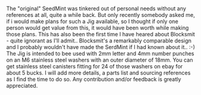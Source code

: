 ### 
The "original" SeedMint was tinkered out of personal needs without any references at all, quite a while back. 
But only recently somebody asked me, if i would make plans for such a Jig available, so I thought if only one person would get value from this, it would have been worth while making those plans. This has also been the first time I have heared about Blocksmit - quite ignorant as I'll admit..
Blocksmit's a remarkably comparable design and I probably wouldn't have made the SerdMint if I had known about it.. :-)
The Jig is intended to bee used with 2mm letter and 4mm number punches on an M6 stainless steel washers with an outer diameter of 18mm.
You can get stainless steel canisters fitting for 24 of those washers on ebay for about 5 bucks.
I will add more details, a parts list and sourcing references as I find the time to do so. 
Any contribution and/or feedback is greatly appreciated.



<!--
**SeedMint/SeedMint** is a ✨ _special_ ✨ repository because its `README.md` (this file) appears on your GitHub profile.

Here are some ideas to get you started:

- 🔭 I’m currently working on ...
- 🌱 I’m currently learning ...
- 👯 I’m looking to collaborate on ...
- 🤔 I’m looking for help with ...
- 💬 Ask me about ...
- 📫 How to reach me: ...
- 😄 Pronouns: ...
- ⚡ Fun fact: ...
-->
